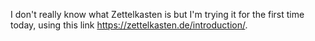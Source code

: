 I don't really know what Zettelkasten is but I'm trying it for the first time today, using this link https://zettelkasten.de/introduction/. 